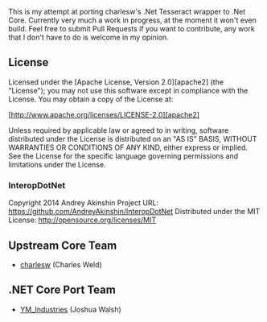 This is my attempt at porting charlesw's .Net Tesseract wrapper to .Net Core. Currently very much a work in progress, at the moment it won't even build. Feel free to submit Pull Requests if you want to contribute, any work that I don't have to do is welcome in my opinion.

## License

Licensed under the [Apache License, Version 2.0][apache2] (the "License"); you
may not use this software except in compliance with the License. You may obtain
a copy of the License at:

[http://www.apache.org/licenses/LICENSE-2.0][apache2]

Unless required by applicable law or agreed to in writing, software distributed
under the License is distributed on an "AS IS" BASIS, WITHOUT WARRANTIES OR
CONDITIONS OF ANY KIND, either express or implied. See the License for the
specific language governing permissions and limitations under the License.

### InteropDotNet

Copyright 2014 Andrey Akinshin
Project URL: https://github.com/AndreyAkinshin/InteropDotNet
 Distributed under the MIT License: http://opensource.org/licenses/MIT

## Upstream Core Team

* [charlesw](https://github.com/charlesw) (Charles Weld)

## .NET Core Port Team

* [YM_Industries](https://github.com/YMIndustries) (Joshua Walsh)
